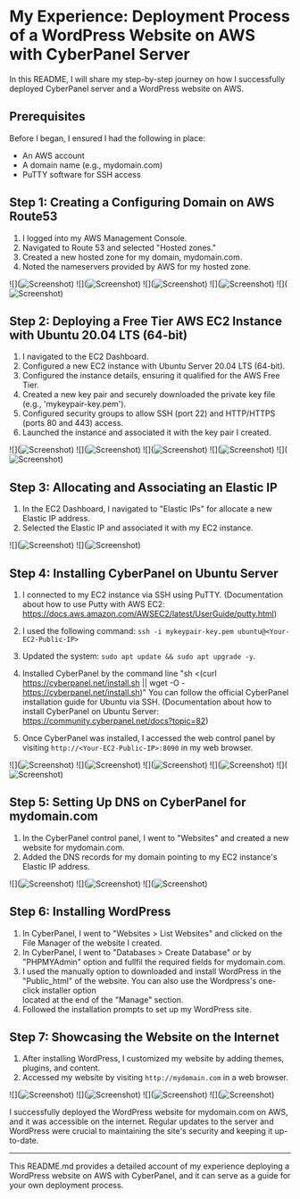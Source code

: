 # My Experience: Deployment Process of a WordPress Website on AWS with CyberPanel Server

In this README, I will share my step-by-step journey on how I successfully deployed CyberPanel server and a WordPress website on AWS.

## Prerequisites

Before I began, I ensured I had the following in place:
- An AWS account
- A domain name (e.g., mydomain.com)
- PuTTY software for SSH access

## Step 1: Creating a Configuring Domain on AWS Route53

1. I logged into my AWS Management Console.
2. Navigated to Route 53 and selected "Hosted zones."
3. Created a new hosted zone for my domain, mydomain.com.
4. Noted the nameservers provided by AWS for my hosted zone.

<span>![</span><span></span><span>]</span><span>(</span><span>![Screenshot](assets/1.1.png)</span><span>)</span>
<span>![</span><span></span><span>]</span><span>(</span><span>![Screenshot](assets/1.2.png)</span><span>)</span>
<span>![</span><span></span><span>]</span><span>(</span><span>![Screenshot](assets/1.3.png)</span><span>)</span>
<span>![</span><span></span><span>]</span><span>(</span><span>![Screenshot](assets/1.4.png)</span><span>)</span>
<span>![</span><span></span><span>]</span><span>(</span><span>![Screenshot](assets/1.5.png)</span><span>)</span>

## Step 2: Deploying a Free Tier AWS EC2 Instance with Ubuntu 20.04 LTS (64-bit)

1. I navigated to the EC2 Dashboard.
2. Configured a new EC2 instance with Ubuntu Server 20.04 LTS (64-bit).
3. Configured the instance details, ensuring it qualified for the AWS Free Tier.
4. Created a new key pair and securely downloaded the private key file (e.g., 'mykeypair-key.pem').
5. Configured security groups to allow SSH (port 22) and HTTP/HTTPS (ports 80 and 443) access.
6. Launched the instance and associated it with the key pair I created.

<span>![</span><span></span><span>]</span><span>(</span><span>![Screenshot](assets/2.1.png)</span><span>)</span>
<span>![</span><span></span><span>]</span><span>(</span><span>![Screenshot](assets/2.2.png)</span><span>)</span>
<span>![</span><span></span><span>]</span><span>(</span><span>![Screenshot](assets/2.3.png)</span><span>)</span>
<span>![</span><span></span><span>]</span><span>(</span><span>![Screenshot](assets/2.4.png)</span><span>)</span>
<span>![</span><span></span><span>]</span><span>(</span><span>![Screenshot](assets/2.5.png)</span><span>)</span>

## Step 3: Allocating and Associating an Elastic IP

1. In the EC2 Dashboard, I navigated to "Elastic IPs" for allocate a new Elastic IP address.
2. Selected the Elastic IP and associated it with my EC2 instance.

<span>![</span><span></span><span>]</span><span>(</span><span>![Screenshot](assets/3.1.png)</span><span>)</span>
<span>![</span><span></span><span>]</span><span>(</span><span>![Screenshot](assets/3.2.png)</span><span>)</span>

## Step 4: Installing CyberPanel on Ubuntu Server

1. I connected to my EC2 instance via SSH using PuTTY. 
   (Documentation about how to use Putty with AWS EC2: 
   https://docs.aws.amazon.com/AWSEC2/latest/UserGuide/putty.html)

2. I used the following command: `ssh -i mykeypair-key.pem ubuntu@<Your-EC2-Public-IP>`
3. Updated the system: `sudo apt update && sudo apt upgrade -y`.
4. Installed CyberPanel by the command line "sh <(curl https://cyberpanel.net/install.sh || wget -O - https://cyberpanel.net/install.sh)"
   You can follow the official CyberPanel installation guide for Ubuntu via SSH. 
   (Documentation about how to install CyberPanel on Ubuntu Server:
   https://community.cyberpanel.net/docs?topic=82)
5. Once CyberPanel was installed, I accessed the web control panel by visiting `http://<Your-EC2-Public-IP>:8090` in my web browser.

<span>![</span><span></span><span>]</span><span>(</span><span>![Screenshot](assets/4.1.png)</span><span>)</span>
<span>![</span><span></span><span>]</span><span>(</span><span>![Screenshot](assets/4.2.png)</span><span>)</span>
<span>![</span><span></span><span>]</span><span>(</span><span>![Screenshot](assets/4.3.png)</span><span>)</span>
<span>![</span><span></span><span>]</span><span>(</span><span>![Screenshot](assets/4.4.png)</span><span>)</span>
<span>![</span><span></span><span>]</span><span>(</span><span>![Screenshot](assets/4.5.png)</span><span>)</span>

## Step 5: Setting Up DNS on CyberPanel for mydomain.com

1. In the CyberPanel control panel, I went to "Websites" and created a new website for mydomain.com.
2. Added the DNS records for my domain pointing to my EC2 instance's Elastic IP address.

<span>![</span><span></span><span>]</span><span>(</span><span>![Screenshot](assets/5.1.png)</span><span>)</span>
<span>![</span><span></span><span>]</span><span>(</span><span>![Screenshot](assets/5.2.png)</span><span>)</span>
<span>![</span><span></span><span>]</span><span>(</span><span>![Screenshot](assets/5.3.png)</span><span>)</span>

## Step 6: Installing WordPress

1. In CyberPanel, I went to "Websites > List Websites" and clicked on the File Manager of the website I created.
2. In CyberPanel, I went to "Databases > Create Database" or by "PHPMYAdmin" option and fullfil the required fields for mydomain.com.
3. I used the manually option to downloaded and install WordPress in the "Public_html" of the website. You can also use the Wordpress's one-click installer option   
   located at the end of the "Manage" section. 
4. Followed the installation prompts to set up my WordPress site.

## Step 7: Showcasing the Website on the Internet

1. After installing WordPress, I customized my website by adding themes, plugins, and content.
2. Accessed my website by visiting `http://mydomain.com` in a web browser.

<span>![</span><span></span><span>]</span><span>(</span><span>![Screenshot](assets/6.1.png)</span><span>)</span>
<span>![</span><span></span><span>]</span><span>(</span><span>![Screenshot](assets/6.2.png)</span><span>)</span>
<span>![</span><span></span><span>]</span><span>(</span><span>![Screenshot](assets/6.3.png)</span><span>)</span>
<span>![</span><span></span><span>]</span><span>(</span><span>![Screenshot](assets/6.4.png)</span><span>)</span>

I successfully deployed the WordPress website for mydomain.com on AWS, and it was accessible on the internet. Regular updates to the server and WordPress were crucial to maintaining the site's security and keeping it up-to-date.

---

This README.md provides a detailed account of my experience deploying a WordPress website on AWS with CyberPanel, and it can serve as a guide for your own deployment process.

